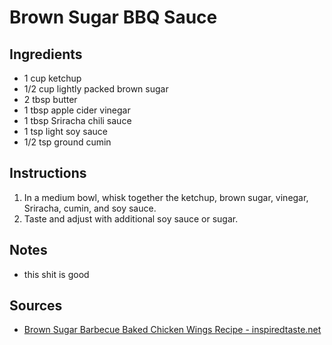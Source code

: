 # Brown Sugar BBQ Sauce

## Ingredients
* 1 cup ketchup
* 1/2 cup lightly packed brown sugar
* 2 tbsp butter
* 1 tbsp apple cider vinegar
* 1 tbsp Sriracha chili sauce
* 1 tsp light soy sauce
* 1/2 tsp ground cumin

## Instructions
1. In a medium bowl, whisk together the ketchup, brown sugar, vinegar, Sriracha, cumin, and soy sauce.
2. Taste and adjust with additional soy sauce or sugar.

## Notes
* this shit is good

## Sources
* [Brown Sugar Barbecue Baked Chicken Wings Recipe - inspiredtaste.net](https://www.inspiredtaste.net/12475/brown-sugar-barbeque-wings-recipe/)
